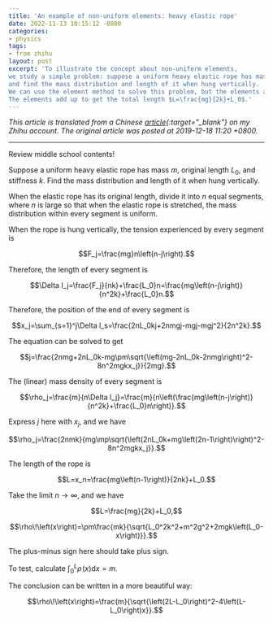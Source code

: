 ```yaml
---
title: 'An example of non-uniform elements: heavy elastic rope'
date: 2022-11-13 10:15:12 -0800
categories:
- physics
tags:
- from zhihu
layout: post
excerpt: 'To illustrate the concept about non-uniform elements,
we study a simple problem: suppose a uniform heavy elastic rope has mass $m$, original length $L_0$, and stiffness $k$,
and find the mass distribution and length of it when hung vertically.
We can use the element method to solve this problem, but the elements are non-uniform in terms of length.
The elements add up to get the total length $L=\frac{mg}{2k}+L_0$.'
---
```


*This article is translated from a
Chinese [article](https://zhuanlan.zhihu.com/p/97803238){:target="_blank"} on my Zhihu account.
The original article was posted at 2019-12-18 11:20 +0800.*

---

Review middle school contents!

Suppose a uniform heavy elastic rope has mass $m$, original length $L_0$, and stiffness $k$.
Find the mass distribution and length of it when hung vertically.

When the elastic rope has its original length,
divide it into $n$ equal segments, where $n$ is large
so that when the elastic rope is stretched, the mass distribution within every segment is uniform.

When the rope is hung vertically, the tension experienced by every segment is

$$F_j=\frac{mg}n\left(n-j\right).$$

Therefore, the length of every segment is

$$\Delta l_j=\frac{F_j}{nk}+\frac{L_0}n=\frac{mg\left(n-j\right)}{n^2k}+\frac{L_0}n.$$

Therefore, the position of the end of every segment is

$$x_j=\sum_{s=1}^j\Delta l_s=\frac{2nL_0kj+2nmgj-mgj-mgj^2}{2n^2k}.$$

The equation can be solved to get

$$j=\frac{2nmg+2nL_0k-mg\pm\sqrt{\left(mg-2nL_0k-2nmg\right)^2-8n^2mgkx_j}}{2mg}.$$

The (linear) mass density of every segment is

$$\rho_j=\frac{m}{n\Delta l_j}=\frac{m}{n\left(\frac{mg\left(n-j\right)}{n^2k}+\frac{L_0}n\right)}.$$

Express $j$ here with $x_j$, and we have

$$\rho_j=\frac{2nmk}{mg\mp\sqrt{\left(2nL_0k+mg\left(2n-1\right)\right)^2-8n^2mgkx_j}}.$$

The length of the rope is

$$L=x_n=\frac{mg\left(n-1\right)}{2nk}+L_0.$$

Take the limit $n\to\infty$, and we have

$$L=\frac{mg}{2k}+L_0,$$

$$\rho\!\left(x\right)=\pm\frac{mk}{\sqrt{L_0^2k^2+m^2g^2+2mgk\left(L_0-x\right)}}.$$

The plus-minus sign here should take plus sign.

To test, calculate $\int_0^L\rho\!\left(x\right)\mathrm dx=m$.

The conclusion can be written in a more beautiful way:

$$\rho\!\left(x\right)=\frac{m}{\sqrt{\left(2L-L_0\right)^2-4\left(L-L_0\right)x}}.$$
